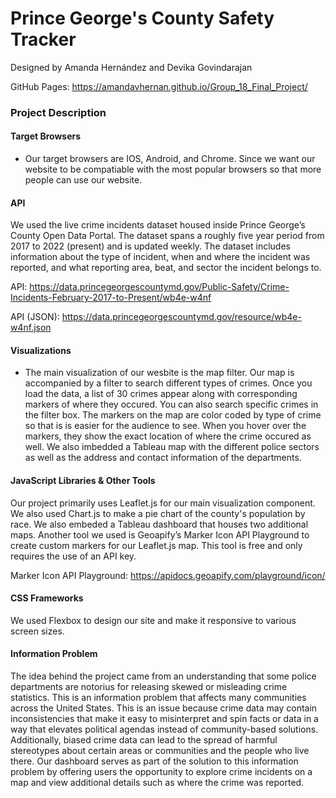 # Prince George's County Safety Tracker
Designed by Amanda Hernández and Devika Govindarajan

GitHub Pages: https://amandavhernan.github.io/Group_18_Final_Project/


### Project Description

#### Target Browsers

* Our target browsers are IOS, Android, and Chrome. Since we want our website to be compatiable with the most popular browsers so that more people can use our website. 

#### API

We used the live crime incidents dataset housed inside Prince George’s County Open Data Portal. The dataset spans a roughly five year period from 2017 to 2022 (present) and is updated weekly. The dataset includes information about the type of incident, when and where the incident was reported, and what reporting area, beat, and sector the incident belongs to.

API: https://data.princegeorgescountymd.gov/Public-Safety/Crime-Incidents-February-2017-to-Present/wb4e-w4nf

API (JSON): https://data.princegeorgescountymd.gov/resource/wb4e-w4nf.json

#### Visualizations

* The main visualization of our wesbite is the map filter. Our map is accompanied by a filter to search different types of crimes. Once you load the data, a list of 30 crimes appear along with corresponding markers of where they occured. You can also search specific crimes in the filter box. The markers on the map are color coded by type of crime so that is is easier for the audience to see. When you hover over the markers, they show the exact location of where the crime occured as well. We also imbedded a Tableau map with the different police sectors as well as the address and contact information of the departments.

#### JavaScript Libraries & Other Tools

Our project primarily uses Leaflet.js for our main visualization component. We also used Chart.js to make a pie chart of the county's population by race. We also embeded a Tableau dashboard that houses two additional maps. Another tool we used is Geoapify’s Marker Icon API Playground to create custom markers for our Leaflet.js map. This tool is free and only requires the use of an API key.

Marker Icon API Playground: https://apidocs.geoapify.com/playground/icon/

#### CSS Frameworks

We used Flexbox to design our site and make it responsive to various screen sizes. 

#### Information Problem

The idea behind the project came from an understanding that some police departments are notorius for releasing skewed or misleading crime statistics. This is an information problem that affects many communities across the United States. This is an issue because crime data may contain inconsistencies that make it easy to misinterpret and spin facts or data in a way that elevates political agendas instead of community-based solutions. Additionally, biased crime data can lead to the spread of harmful stereotypes about certain areas or communities and the people who live there. Our dashboard serves as part of the solution to this information problem by offering users the opportunity to explore crime incidents on a map and view additional details such as where the crime was reported. 
